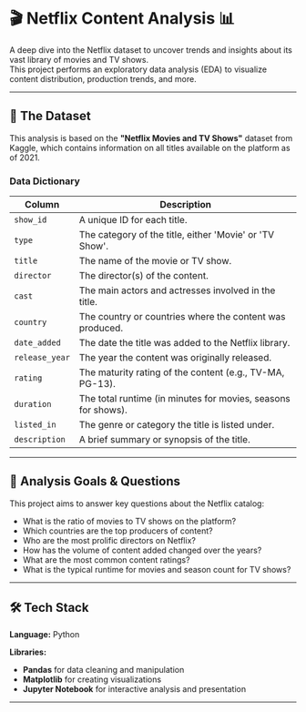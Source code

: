 # 🎬 Netflix Content Analysis 📊

A deep dive into the Netflix dataset to uncover trends and insights about its vast library of movies and TV shows.  
This project performs an exploratory data analysis (EDA) to visualize content distribution, production trends, and more.

---

## 💾 The Dataset
This analysis is based on the **"Netflix Movies and TV Shows"** dataset from Kaggle, which contains information on all titles available on the platform as of 2021.

### Data Dictionary

| Column       | Description |
| ------------ | ----------- |
| `show_id`    | A unique ID for each title. |
| `type`       | The category of the title, either 'Movie' or 'TV Show'. |
| `title`      | The name of the movie or TV show. |
| `director`   | The director(s) of the content. |
| `cast`       | The main actors and actresses involved in the title. |
| `country`    | The country or countries where the content was produced. |
| `date_added` | The date the title was added to the Netflix library. |
| `release_year` | The year the content was originally released. |
| `rating`     | The maturity rating of the content (e.g., TV-MA, PG-13). |
| `duration`   | The total runtime (in minutes for movies, seasons for shows). |
| `listed_in`  | The genre or category the title is listed under. |
| `description`| A brief summary or synopsis of the title. |

---

## 🎯 Analysis Goals & Questions
This project aims to answer key questions about the Netflix catalog:

- What is the ratio of movies to TV shows on the platform?  
- Which countries are the top producers of content?  
- Who are the most prolific directors on Netflix?  
- How has the volume of content added changed over the years?  
- What are the most common content ratings?  
- What is the typical runtime for movies and season count for TV shows?  

---

## 🛠️ Tech Stack

**Language:** Python  

**Libraries:**
- **Pandas** for data cleaning and manipulation  
- **Matplotlib** for creating visualizations  
- **Jupyter Notebook** for interactive analysis and presentation  

---

